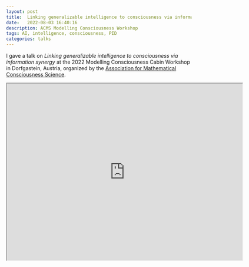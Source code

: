 ```yaml
---
layout: post
title:  Linking generalizable intelligence to consciousness via information synergy
date:   2022-08-03 16:40:16
description: ACMS Modelling Consciousness Workshop
tags: AI, intelligence, consciousness, PID
categories: talks
---
```


I gave a talk on *Linking generalizable intelligence to consciousness via information synergy* at the 2022 Modelling Consciousness Cabin Workshop in Dorfgastein, Austria, organized by the <a href='https://amcs-community.org/'>Association for Mathematical Consciousness Science</a>.

<iframe src="https://drive.google.com/file/d/1dyMzB88olf5PvAfG62tD_VmRagydvKyI/preview" width="640" height="480" allow="autoplay"></iframe>
